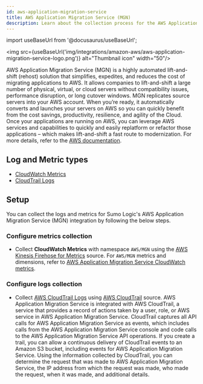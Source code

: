 ```yaml
---
id: aws-application-migration-service
title: AWS Application Migration Service (MGN)
description: Learn about the collection process for the AWS Application Migration Service (MGN).
---
```


import useBaseUrl from '@docusaurus/useBaseUrl';

<img src={useBaseUrl('img/integrations/amazon-aws/aws-application-migration-service-logo.png')} alt="Thumbnail icon" width="50"/>

AWS Application Migration Service (MGN) is a highly automated lift-and-shift (rehost) solution that simplifies, expedites, and reduces the cost of migrating applications to AWS. It allows companies to lift-and-shift a large number of physical, virtual, or cloud servers without compatibility issues, performance disruption, or long cutover windows. MGN replicates source servers into your AWS account. When you’re ready, it automatically converts and launches your servers on AWS so you can quickly benefit from the cost savings, productivity, resilience, and agility of the Cloud. Once your applications are running on AWS, you can leverage AWS services and capabilities to quickly and easily replatform or refactor those applications – which makes lift-and-shift a fast route to modernization. For more details, refer to the [AWS documentation](https://docs.aws.amazon.com/mgn/latest/ug/what-is-application-migration-service.html).

## Log and Metric types
* [CloudWatch Metrics](https://docs.aws.amazon.com/mgn/latest/ug/monitoring-cloudwatch.html)
* [CloudTrail Logs](https://docs.aws.amazon.com/mgn/latest/ug/logging-using-cloudtrail.html)


## Setup
You can collect the logs and metrics for Sumo Logic's AWS Application Migration Service (MGN) integration by following the below steps.

### Configure metrics collection
* Collect **CloudWatch Metrics** with namespace `AWS/MGN` using the [AWS Kinesis Firehose for Metrics](https://help.sumologic.com/docs/send-data/hosted-collectors/amazon-aws/aws-kinesis-firehose-metrics-source/) source. For `AWS/MGN` metrics and dimensions, refer to [AWS Application Migration Service CloudWatch metrics](https://docs.aws.amazon.com/mgn/latest/ug/monitoring-cloudwatch.html).
### Configure logs collection
* Collect [AWS CloudTrail Logs](https://docs.aws.amazon.com/mgn/latest/ug/logging-using-cloudtrail.html) using [AWS CloudTrail](https://help.sumologic.com/docs/send-data/hosted-collectors/amazon-aws/aws-cloudtrail-source/) source. AWS Application Migration Service is integrated with AWS CloudTrail, a service that provides a record of actions taken by a user, role, or AWS service in AWS Application Migration Service. CloudTrail captures all API calls for AWS Application Migration Service as events, which includes calls from the AWS Application Migration Service console and code calls to the AWS Application Migration Service API operations. If you create a trail, you can allow a continuous delivery of CloudTrail events to an Amazon S3 bucket, including events for AWS Application Migration Service. Using the information collected by CloudTrail, you can determine the request that was made to AWS Application Migration Service, the IP address from which the request was made, who made the request, when it was made, and additional details. 